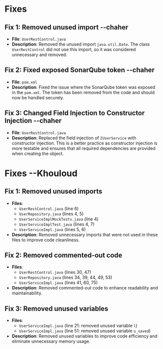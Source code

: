 # Fixes

## Fix 1: Removed unused import --chaher
- **File**: `UserRestControl.java`
- **Description**: Removed the unused import `java.util.Date`. The class `UserRestControl` did not use this import, so it was considered unnecessary and removed.

## Fix 2: Fixed exposed SonarQube token --chaher
- **File**: `pom.xml`
- **Description**: Fixed the issue where the SonarQube token was exposed in the `pom.xml`. The token has been removed from the code and should now be handled securely.

## Fix 3: Changed Field Injection to Constructor Injection --chaher
- **File**: `UserRestControl.java`
- **Description**: Replaced the field injection of `IUserService` with constructor injection. This is a better practice as constructor injection is more testable and ensures that all required dependencies are provided when creating the object.

# Fixes --Khouloud

## Fix 1: Removed unused imports 
- **Files**:
    - `UserRestControl.java` (line 6)
    - `UserRepository.java` (lines 4, 5)
    - `UserServiceImplMockTests.java` (line 4)
    - `UserServiceImplTest.java` (lines 4, 7)
    - `UserServiceImpl.java` (lines 5, 6)
- **Description**: Removed unnecessary imports that were not used in these files to improve code cleanliness.

## Fix 2: Removed commented-out code 
- **Files**:
    - `UserRestControl.java` (lines 30, 47)
    - `UserRepository.java` (lines 34, 39, 44, 49, 53)
    - `UserServiceImpl.java` (lines 41, 60, 75)
- **Description**: Removed commented-out code to enhance readability and maintainability.

## Fix 3: Removed unused variables 
- **Files**:
    - `UserServiceImpl.java` (line 21: removed unused variable `l`)
    - `UserServiceImpl.java` (line 51: removed unused variable `u_saved`)
- **Description**: Removed unused variables to improve code efficiency and eliminate unnecessary memory usage.
